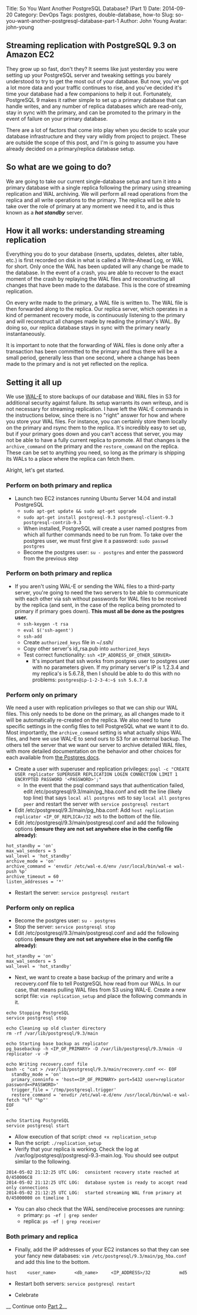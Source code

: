 Title: So You Want Another PostgreSQL Database? (Part 1)
Date: 2014-09-20
Category: DevOps
Tags: postgres, double-database, how-to
Slug: so-you-want-another-postgresql-database-part-1
Author: John Young
Avatar: john-young

## Streaming replication with PostgreSQL 9.3 on Amazon EC2

They grow up so fast, don't they? It seems like just yesterday you were setting up your PostgreSQL server and tweaking settings you barely understood to try to get the most out of your database. But now, you've got a lot more data and your traffic continues to rise, and you've decided it's time your database had a few companions to help it out. Fortunately, PostgreSQL 9 makes it rather simple to set up a primary database that can handle writes, and any number of replica databases which are read-only, stay in sync with the primary, and can be promoted to the primary in the event of failure on your primary database.

There are a lot of factors that come into play when you decide to scale your database infrastructure and they vary wildly from project to project. These are outside the scope of this post, and I'm is going to assume you have already decided on a primary/replica database setup. 

## So what are we going to do?
We are going to take our current single-database setup and turn it into a primary database with a single replica following the primary using streaming replication and WAL archiving. We will perform all read operations from the replica and all write operations to the primary. The replica will be able to take over the role of primary at any moment we need it to, and is thus known as a ***hot standby*** server.

## How it all works: understanding streaming replication
Everything you do to your database (inserts, updates, deletes, alter table, etc.) is first recorded on disk in what is called a Write-Ahead Log, or WAL for short. Only once the WAL has been updated will any change be made to the database. In the event of a crash, you are able to recover to the exact moment of the crash by replaying the WAL files and reconstructing all changes that have been made to the database. This is the core of streaming replication.

On every write made to the primary, a WAL file is written to. The WAL file is then forwarded along to the replica. Our replica server, which operates in a kind of permanent recovery mode, is continuously listening to the primary and will reconstruct all changes made by reading the primary's WAL. By doing so, our replica database stays in sync with the primary nearly instantaneously.

It is important to note that the forwarding of WAL files is done only after a transaction has been committed to the primary and thus there will be a small period, generally less than one second, where a change has been made to the primary and is not yet reflected on the replica.


## Setting it all up
We use [WAL-E](https://github.com/wal-e/wal-e) to store backups of our database and WAL files in S3 for additional security against failure. Its setup warrants its own writeup, and is not necessary for streaming replication. I have left the WAL-E commands in the instructions below, since there is no "right" answer for how and where you store your WAL files. For instance, you can certainly store them locally on the primary and rsync them to the replica. It's incredibly easy to set up, but if your primary goes down and you can't access that server, you may not be able to have a fully current replica to promote. All that changes is the `archive_command` on the primary and the `restore_command` on the replica. These can be set to anything you need, so long as the primary is shipping its WALs to a place where the replica can fetch them.

Alright, let's get started.

### Perform on both primary and replica
* Launch two EC2 instances running Ubuntu Server 14.04 and install PostgreSQL
  * `sudo apt-get update && sudo apt-get upgrade`
  * `sudo apt-get install postgresql-9.3 postgresql-client-9.3 postgresql-contrib-9.3`
  * When installed, PostgreSQL will create a user named postgres from which all further commands need to be run from. To take over the postgres user, we must first give it a password: `sudo passwd postgres`
  * Become the postgres user: `su - postgres` and enter the password from the previous step

### Perform on both primary and replica
* If you aren't using WAL-E or sending the WAL files to a third-party server, you're going to need the two servers to be able to communicate with each other via ssh without passwords for WAL files to be received by the replica (and sent, in the case of the replica being promoted to primary if primary goes down). **This must all be done as the postgres user.**
  * `ssh-keygen -t rsa`
  * `eval $('ssh-agent')`
  * `ssh-add`
  * Create `authorized_keys` file in ~/.ssh/
  * Copy other server's id_rsa.pub into `authorized_keys`
  * Test correct functionality: `ssh <IP_ADDRESS_OF_OTHER_SERVER>`
    * It's important that ssh works from postgres user to postgres user with no parameters given. If my primary server's IP is 1.2.3.4 and my replica's is 5.6.7.8, then I should be able to do this with no problems: `postgres@ip-1-2-3-4:~$ ssh 5.6.7.8`

### Perform only on primary
We need a user with replication privileges so that we can ship our WAL files. This only needs to be done on the primary, as all changes made to it will be automatically re-created on the replica. We also need to tune specific settings in the config files to tell PostgreSQL what we want it to do. Most importantly, the `archive_command` setting is what actually ships WAL files, and here we use WAL-E to send ours to S3 for an external backup. The others tell the server that we want our server to archive detailed WAL files, with more detailed documentation on the behavior and other choices for each available from [the Postgres docs](http://www.postgresql.org/docs/9.3/static/runtime-config-wal.html).

* Create a user with superuser and replication privileges: 
`psql -c "CREATE USER replicator SUPERUSER REPLICATION LOGIN CONNECTION LIMIT 1 ENCRYPTED PASSWORD '<PASSWORD>';"`
  * In the event that the psql command says that authentication failed, edit /etc/postgresql/9.3/main/pg_hba.conf and edit the line (likely top line) that says 
`local all postgres md5` to say `local all postgres peer` and restart the server with 
`service postgresql restart`
* Edit /etc/postgresql/9.3/main/pg_hba.conf: Add `host replication replicator <IP_OF_REPLICA>/32 md5` to the bottom of the file.
* Edit /etc/postgresql/9.3/main/postgresql.conf and add the following options **(ensure they are not set anywhere else in the config file already)**:
```
hot_standby = 'on'
max_wal_senders = 5
wal_level = 'hot_standby'
archive_mode = 'on'
archive_command = 'envdir /etc/wal-e.d/env /usr/local/bin/wal-e wal-push %p'
archive_timeout = 60
listen_addresses = '*'
```
* Restart the server: `service postgresql restart`

### Perform only on replica
* Become the postgres user: `su - postgres`
* Stop the server: `service postgresql stop`
* Edit /etc/postgresql/9.3/main/postgresql.conf and add the following options **(ensure they are not set anywhere else in the config file already)**:
```
hot_standby = 'on'
max_wal_senders = 5
wal_level = 'hot_standby'
```
* Next, we want to create a base backup of the primary and write a recovery.conf file to tell PostgreSQL how read from our WALs. In our case, that means pulling WAL files from S3 using WAL-E. Create a new script file: `vim replication_setup` and place the following commands in it.
```
echo Stopping PostgreSQL
service postgresql stop

echo Cleaning up old cluster directory
rm -rf /var/lib/postgresql/9.3/main

echo Starting base backup as replicator
pg_basebackup -h <IP_OF_PRIMARY> -D /var/lib/postgresql/9.3/main -U replicator -v -P

echo Writing recovery.conf file
bash -c "cat > /var/lib/postgresql/9.3/main/recovery.conf <<- EOF
  standby_mode = 'on'
  primary_conninfo = 'host=<IP_OF_PRIMARY> port=5432 user=replicator password=<PASSWORD>'
  trigger_file = '/tmp/postgresql.trigger'
  restore_command = 'envdir /etc/wal-e.d/env /usr/local/bin/wal-e wal-fetch "%f" "%p"'
EOF
"

echo Starting PostgreSQL
service postgresql start
```
* Allow execution of that script: `chmod +x replication_setup`
* Run the script: `./replication_setup`
* Verify that your replica is working. Check the log at /var/log/postgresql/postgresql-9.3-main.log. You should see output similar to the following.
```
2014-05-02 21:12:25 UTC LOG:  consistent recovery state reached at 0/450006C8
2014-05-02 21:12:25 UTC LOG:  database system is ready to accept read only connections
2014-05-02 21:12:25 UTC LOG:  started streaming WAL from primary at 0/45000000 on timeline 1
```
* You can also check that the WAL send/receive processes are running:
  * primary: `ps -ef | grep sender`
  * replica: `ps -ef | grep receiver`

### Both primary and replica
* Finally, add the IP addresses of your EC2 instances so that they can see your fancy new databases: `vim /etc/postgresql/9.3/main/pg_hba.conf` and add this line to the bottom.
```
host    <user_name>       <db_name>     <IP_ADDRESS>/32           md5
```
* Restart both servers: `service postgresql restart`

* Celebrate

__ Continue onto [Part 2](/blog/so-you-want-another-postgresql-database-part-2/)__
